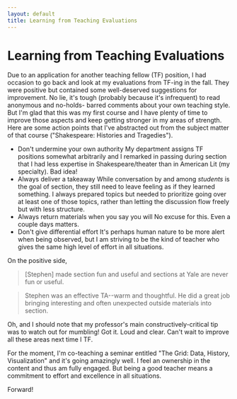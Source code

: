 ```yaml
---
layout: default
title: Learning from Teaching Evaluations
---
```


Learning from Teaching Evaluations
==================================

Due to an application for another teaching fellow (TF) position, I had occasion
to go back and look at my evaluations from TF-ing in the fall. They were
positive but contained some well-deserved suggestions for improvement. No lie,
it's tough (probably because it's infrequent) to read anonymous and no-holds-
barred comments about your own teaching style. But I'm glad that this was my
first course and I have plenty of time to improve those aspects and keep getting
stronger in my areas of strength. Here are some action points that I've
abstracted out from the subject matter of that course ("Shakespeare: Histories
and Tragedies").

- Don't undermine your own authority
		My department assigns TF positions somewhat arbitrarily and I remarked in
		passing during section that I had less expertise in Shakespeare/theater than
		in American Lit (my specialty). Bad idea!
- Always deliver a takeaway
		While conversation by and among *students* is the goal of section, they
		still need to leave feeling as if they learned something. I always prepared
		topics but needed to prioritize going over at least one of those topics,
		rather than letting the discussion flow freely but with less structure.
- Always return materials when you say you will
		No excuse for this. Even a couple days matters.
- Don't give differential effort
		It's perhaps human nature to be more alert when being observed, but I am
		striving to be the kind of teacher who gives the same high level of effort
		in all situations.

On the positive side, 

> [Stephen] made section fun and useful and sections at Yale are never fun or
> useful.

> Stephen was an effective TA--warm and thoughtful. He did a great job bringing
> interesting and often unexpected outside materials into section.

Oh, and I should note that my professor's main constructively-critical tip was
to watch out for mumbling! Got it. Loud and clear. Can't wait to improve all
these areas next time I TF.

For the moment, I'm co-teaching a seminar entitled "The Grid: Data, History,
Visualization" and it's going amazingly well. I feel an ownership in the content
and thus am fully engaged. But being a good teacher means a commitment to effort
and excellence in all situations.

Forward!
